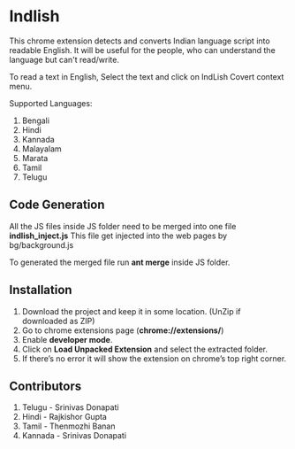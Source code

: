 # Indlish

<p>This chrome extension detects and converts Indian language script into readable English.
It will be useful for the people, who can understand the language but can't read/write.</p>
<p>To read a text in English, Select the text and click on IndLish Covert context menu.</p>


Supported Languages:
1. Bengali
2. Hindi
3. Kannada
4. Malayalam
5. Marata
6. Tamil
7. Telugu

Code Generation
----------------
<p>
All the JS files inside JS folder need to be merged into one file <b>indlish_inject.js</b>
This file get injected into the web pages by bg/background.js
  </p>
  
 <p>
  To generated the merged file run <b>ant merge</b>  inside JS folder.
  </p>



Installation
------------
1.	Download the project and keep it in some location. (UnZip if downloaded as ZIP)
2.	Go to chrome extensions page (**chrome://extensions/**)
3.	Enable **developer mode**.
4.	Click on **Load Unpacked Extension** and select the extracted folder.
5.	If there’s no error it will show the extension on chrome’s top right corner.

 Contributors
 ------------
 1. Telugu  - Srinivas Donapati
 2. Hindi   - Rajkishor Gupta
 3. Tamil   - Thenmozhi Banan
 4. Kannada - Srinivas Donapati
